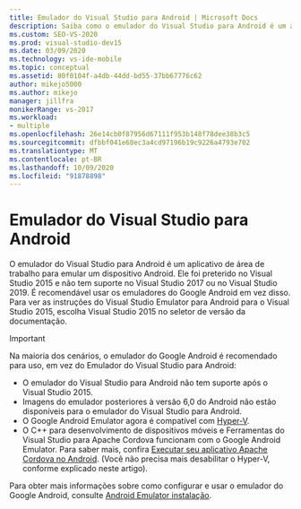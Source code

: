 ```yaml
---
title: Emulador do Visual Studio para Android | Microsoft Docs
description: Saiba como o emulador do Visual Studio para Android é um aplicativo de área de trabalho que emula um dispositivo Android.
ms.custom: SEO-VS-2020
ms.prod: visual-studio-dev15
ms.date: 03/09/2020
ms.technology: vs-ide-mobile
ms.topic: conceptual
ms.assetid: 80f0104f-a4db-44dd-bd55-37bb67776c62
author: mikejo5000
ms.author: mikejo
manager: jillfra
monikerRange: vs-2017
ms.workload:
- multiple
ms.openlocfilehash: 26e14cb0f87956d67111f953b148f78dee38b3c5
ms.sourcegitcommit: dfbbf041e68ec3a4cd97196b19c9226a4793e702
ms.translationtype: MT
ms.contentlocale: pt-BR
ms.lasthandoff: 10/09/2020
ms.locfileid: "91878898"
---
```

# <a name="visual-studio-emulator-for-android"></a>Emulador do Visual Studio para Android

O emulador do Visual Studio para Android é um aplicativo de área de trabalho para emular um dispositivo Android. Ele foi preterido no Visual Studio 2015 e não tem suporte no Visual Studio 2017 ou no Visual Studio 2019. É recomendável usar os emuladores do Google Android em vez disso. Para ver as instruções do Visual Studio Emulator para Android para o Visual Studio 2015, escolha Visual Studio 2015 no seletor de versão da documentação.

> [!IMPORTANT]
> Na maioria dos cenários, o emulador do Google Android é recomendado para uso, em vez do Emulador do Visual Studio para Android:
> - O emulador do Visual Studio para Android não tem suporte após o Visual Studio 2015.
> - Imagens do emulador posteriores à versão 6,0 do Android não estão disponíveis para o emulador do Visual Studio para Android.
> - O Google Android Emulator agora é compatível com [Hyper-V](/xamarin/android/get-started/installation/android-emulator/hardware-acceleration#accelerating-with-hyper-v).
> - O C++ para desenvolvimento de dispositivos móveis e Ferramentas do Visual Studio para Apache Cordova funcionam com o Google Android Emulator. Para saber mais, confira [Executar seu aplicativo Apache Cordova no Android](/visualstudio/cross-platform/tools-for-cordova/run-your-app/run-app-android#google-android-emulator). (Você não precisa mais desabilitar o Hyper-V, conforme explicado neste artigo).
>
> Para obter mais informações sobre como configurar e usar o emulador do Google Android, consulte [Android Emulator instalação](/xamarin/android/get-started/installation/android-emulator/).
